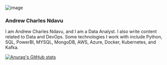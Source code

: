 


![image](https://github.com/Ndavucha/Ndavucha/assets/89539814/6137dfea-e3ef-4ede-a79b-afa79fe57805)



### Andrew Charles Ndavu

I am Andrew Charles Ndavu, and I am a Data Analyst. I also write content related to Data and DevOps. Some technologies I work with include Python, SQL, PowerBI, MYSQL, MongoDB, AWS, Azure, Docker, Kubernetes, and Kafka.

[![Anurag's GitHub stats](https://github-readme-stats.vercel.app/api?username=ndavucha)](https://github.com/anuraghazra/github-readme-stats)

